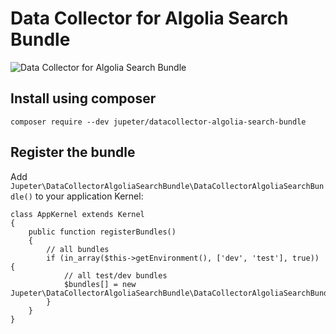 # Data Collector for Algolia Search Bundle

![Data Collector for Algolia Search Bundle](https://raw.githubusercontent.com/jupeter/datacollector-algolia-search-bundle/master/docs/profiler.png)

## Install using composer

    composer require --dev jupeter/datacollector-algolia-search-bundle
    
## Register the bundle

Add ``Jupeter\DataCollectorAlgoliaSearchBundle\DataCollectorAlgoliaSearchBundle()`` to your application Kernel:

    class AppKernel extends Kernel
    {
        public function registerBundles()
        {
            // all bundles
            if (in_array($this->getEnvironment(), ['dev', 'test'], true)) {
                // all test/dev bundles
                $bundles[] = new Jupeter\DataCollectorAlgoliaSearchBundle\DataCollectorAlgoliaSearchBundle();
            }
        }
    }
